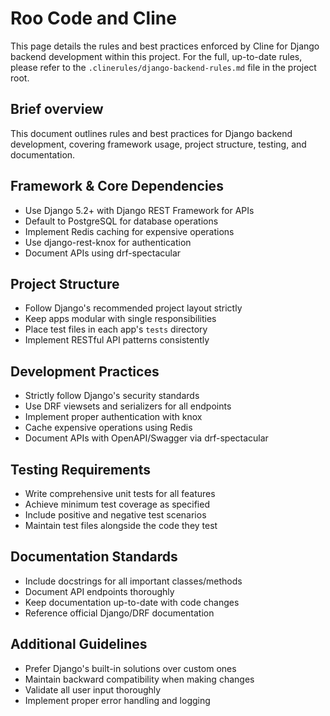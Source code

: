 # Roo Code and Cline

This page details the rules and best practices enforced by Cline for Django backend development within this project. For the full, up-to-date rules, please refer to the `.clinerules/django-backend-rules.md` file in the project root.

## Brief overview
This document outlines rules and best practices for Django backend development, covering framework usage, project structure, testing, and documentation.

## Framework & Core Dependencies
- Use Django 5.2+ with Django REST Framework for APIs
- Default to PostgreSQL for database operations
- Implement Redis caching for expensive operations
- Use django-rest-knox for authentication
- Document APIs using drf-spectacular

## Project Structure
- Follow Django's recommended project layout strictly
- Keep apps modular with single responsibilities
- Place test files in each app's `tests` directory
- Implement RESTful API patterns consistently

## Development Practices
- Strictly follow Django's security standards
- Use DRF viewsets and serializers for all endpoints
- Implement proper authentication with knox
- Cache expensive operations using Redis
- Document APIs with OpenAPI/Swagger via drf-spectacular

## Testing Requirements
- Write comprehensive unit tests for all features
- Achieve minimum test coverage as specified
- Include positive and negative test scenarios
- Maintain test files alongside the code they test

## Documentation Standards
- Include docstrings for all important classes/methods
- Document API endpoints thoroughly
- Keep documentation up-to-date with code changes
- Reference official Django/DRF documentation

## Additional Guidelines
- Prefer Django's built-in solutions over custom ones
- Maintain backward compatibility when making changes
- Validate all user input thoroughly
- Implement proper error handling and logging
